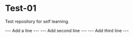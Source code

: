 # Test-01
Test repository for self learning.

--- Add a line ---
--- Add second line ---
--- Add third line ---
